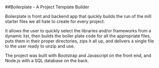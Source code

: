 ##Boilerplate - A Project Template Builder

Boilerplate is front and backend app that quickly builds the run of the mill starter files we all hate to create for every project.

It allows the user to quickly select the libraries and/or frameworks from a dynamic list, then builds the boiler plate code for all the appropriate files, puts them in their proper directories, zips it all up, and delivers a single file to the user ready to unzip and use.

The project was built with Bootstrap and Javascript on the front end, and Node.js with a SQL database on the back.

